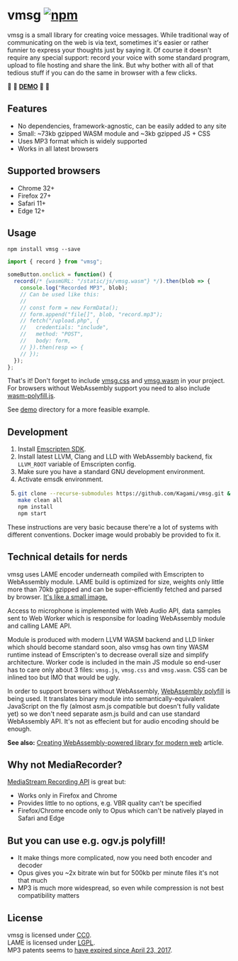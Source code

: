 # vmsg [![npm](https://img.shields.io/npm/v/vmsg.svg)](https://www.npmjs.com/package/vmsg)

vmsg is a small library for creating voice messages. While traditional
way of communicating on the web is via text, sometimes it's easier or
rather funnier to express your thoughts just by saying it. Of course it
doesn't require any special support: record your voice with some
standard program, upload to file hosting and share the link. But why
bother with all of that tedious stuff if you can do the same in browser
with a few clicks.

:confetti_ball: :tada: **[DEMO](https://kagami.github.io/vmsg/)** :tada: :confetti_ball:

## Features

* No dependencies, framework-agnostic, can be easily added to any site
* Small: ~73kb gzipped WASM module and ~3kb gzipped JS + CSS
* Uses MP3 format which is widely supported
* Works in all latest browsers

## Supported browsers

* Chrome 32+
* Firefox 27+
* Safari 11+
* Edge 12+

## Usage

```
npm install vmsg --save
```

```js
import { record } from "vmsg";

someButton.onclick = function() {
  record(/* {wasmURL: "/static/js/vmsg.wasm"} */).then(blob => {
    console.log("Recorded MP3", blob);
    // Can be used like this:
    //
    // const form = new FormData();
    // form.append("file[]", blob, "record.mp3");
    // fetch("/upload.php", {
    //   credentials: "include",
    //   method: "POST",
    //   body: form,
    // }).then(resp => {
    // });
  });
};
```

That's it! Don't forget to include [vmsg.css](vmsg.css) and
[vmsg.wasm](vmsg.wasm) in your project. For browsers without WebAssembly
support you need to also include
[wasm-polyfill.js](https://github.com/Kagami/wasm-polyfill.js).

See [demo](demo) directory for a more feasible example.

## Development

1. Install [Emscripten SDK](https://github.com/juj/emsdk).
2. Install latest LLVM, Clang and LLD with WebAssembly backend, fix
   `LLVM_ROOT` variable of Emscripten config.
3. Make sure you have a standard GNU development environment.
4. Activate emsdk environment.
5. ```bash
   git clone --recurse-submodules https://github.com/Kagami/vmsg.git && cd vmsg
   make clean all
   npm install
   npm start
   ```

These instructions are very basic because there're a lot of systems with
different conventions. Docker image would probably be provided to fix it.

## Technical details for nerds

vmsg uses LAME encoder underneath compiled with Emscripten to
WebAssembly module. LAME build is optimized for size, weights only
little more than 70kb gzipped and can be super-efficiently fetched and
parsed by browser. [It's like a small image.](https://twitter.com/wycats/status/942908325775077376)

Access to microphone is implemented with Web Audio API, data samples
sent to Web Worker which is responsibe for loading WebAssembly module
and calling LAME API.

Module is produced with modern LLVM WASM backend and LLD linker which
should become standard soon, also vmsg has own tiny WASM runtime instead
of Emscripten's to decrease overall size and simplify architecture.
Worker code is included in the main JS module so end-user has to care
only about 3 files: `vmsg.js`, `vmsg.css` and `vmsg.wasm`. CSS can be
inlined too but IMO that would be ugly.

In order to support browsers without WebAssembly,
[WebAssembly polyfill](https://github.com/Kagami/wasm-polyfill.js) is
being used. It translates binary module into semantically-equivalent
JavaScript on the fly (almost asm.js compatible but doesn't fully
validate yet) so we don't need separate asm.js build and can use
standard WebAssembly API. It's not as effecient but for audio encoding
should be enough.

**See also:** [Creating WebAssembly-powered library for modern web](https://hackernoon.com/creating-webassembly-powered-library-for-modern-web-846da334f8fc) article.

## Why not MediaRecorder?

[MediaStream Recording API](https://developer.mozilla.org/en-US/docs/Web/API/MediaStream_Recording_API)
is great but:

* Works only in Firefox and Chrome
* Provides little to no options, e.g. VBR quality can't be specified
* Firefox/Chrome encode only to Opus which can't be natively played in Safari and Edge

## But you can use e.g. ogv.js polyfill!

* It make things more complicated, now you need both encoder and decoder
* Opus gives you ~2x bitrate win but for 500kb per minute files it's not that much
* MP3 is much more widespread, so even while compression is not best compatibility matters

## License

vmsg is licensed under [CC0](COPYING).  
LAME is licensed under [LGPL](https://github.com/Kagami/lame-svn/blob/master/lame/COPYING).  
MP3 patents seems to [have expired since April 23, 2017](https://en.wikipedia.org/wiki/LAME#Patents_and_legal_issues).
